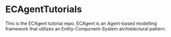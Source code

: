 # ECAgentTutorials
This is the ECAgent tutorial repo.
ECAgent is an Agent-based modelling framework that utilizes an Entity-Component-System archietectural pattern.
